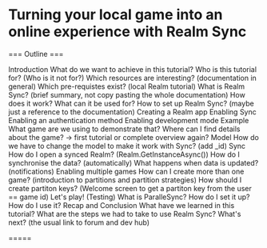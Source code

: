 # Turning your local game into an online experience with Realm Sync

=== Outline ===

Introduction
  What do we want to achieve in this tutorial?
  Who is this tutorial for?
  (Who is it not for?)
  Which resources are interesting? (documentation in general)
  Which pre-requistes exist? (local Realm tutorial)
What is Realm Sync? (brief summary, not copy pasting the whole documentation)
  How does it work?
  What can it be used for?
How to set up Realm Sync? (maybe just a reference to the documentation)
  Creating a Realm app
  Enabling Sync
  Enabling an authentication method
  Enabling development mode
Example
  What game are we using to demonstrate that?
  Where can I find details about the game? -> first tutorial or complete overview again?
Model
  How do we have to change the model to make it work with Sync? (add _id)
Sync
  How do I open a synced Realm? (Realm.GetInstanceAsync())
  How do I synchronise the data? (automatically)
  What happens when data is updated? (notifications)
Enabling multiple games
  How can I create more than one game? (introduction to partitions and partition strategies)
  How should I create partiton keys? (Welcome screen to get a partiton key from the user == game id)
Let's play! (Testing)
  What is ParalleSync?
  How do I set it up?
  How do I use it?
Recap and Conclusion
  What have we learned in this tutorial?
  What are the steps we had to take to use Realm Sync?
  What's next? (the usual link to forum and dev hub)

=====